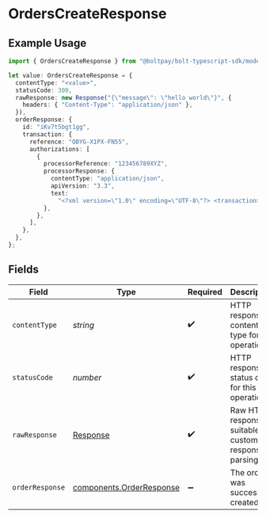 # OrdersCreateResponse

## Example Usage

```typescript
import { OrdersCreateResponse } from "@boltpay/bolt-typescript-sdk/models/operations";

let value: OrdersCreateResponse = {
  contentType: "<value>",
  statusCode: 300,
  rawResponse: new Response("{\"message\": \"hello world\"}", {
    headers: { "Content-Type": "application/json" },
  }),
  orderResponse: {
    id: "iKv7t5bgt1gg",
    transaction: {
      reference: "OBYG-X1PX-FN55",
      authorizations: [
        {
          processorReference: "123456789XYZ",
          processorResponse: {
            contentType: "application/json",
            apiVersion: "3.3",
            text:
              "<?xml version=\"1.0\" encoding=\"UTF-8\"?> <transaction> <id>bfraj39q</id> <status>authorized</status> <type>sale</type> <currency-iso-code>USD</currency-iso-code> <amount>57.71</amount> <amount-requested>57.71</amount-requested> <merchant-account-id>GenericMerchant</merchant-account-id> <order-id>ORDER123456</order-id> <created-at type=\"datetime\">2024-11-20T12:36:53Z</created-at> <updated-at type=\"datetime\">2024-11-20T12:36:54Z</updated-at> <customer> <first-name>John</first-name> <last-name>Doe</last-name> <email>example@example.com</email> <phone>1234567890</phone> <international-phone></international-phone> </customer> <billing> <first-name>John</first-name> <last-name>Doe</last-name> <street-address>123 Generic St</street-address> <locality>GenericCity</locality> <region>GenericRegion</region> <postal-code>12345</postal-code> <country-name>GenericCountry</country-name> <country-code-alpha2>GC</country-code-alpha2> <country-code-alpha3>GCR</country-code-alpha3> <country-code-numeric>999</country-code-numeric> <international-phone></international-phone> </billing> <refund-ids type=\"array\"></refund-ids> <partial-settlement-transaction-ids type=\"array\"></partial-settlement-transaction-ids> <shipping> <international-phone></international-phone> </shipping> <custom-fields></custom-fields> <account-funding-transaction type=\"boolean\">false</account-funding-transaction> <avs-postal-code-response-code>M</avs-postal-code-response-code> <avs-street-address-response-code>M</avs-street-address-response-code> <cvv-response-code>I</cvv-response-code> <processor-authorization-code>123456</processor-authorization-code> <processor-response-code>1000</processor-response-code> <processor-response-text>Approved</processor-response-text> <tax-exempt type=\"boolean\">false</tax-exempt> <processed-with-network-token type=\"boolean\">false</processed-with-network-token> <credit-card> <image-url>https://assets.braintreegateway.com/payment_method_logo/unknown.png?environment=production</image-url> <is-network-tokenized type=\"boolean\">false</is-network-tokenized> <prepaid>Unknown</prepaid> <healthcare>Unknown</healthcare> <debit>Unknown</debit> <durbin-regulated>Unknown</durbin-regulated> <commercial>Unknown</commercial> <payroll>Unknown</payroll> <issuing-bank>Unknown</issuing-bank> <country-of-issuance>Unknown</country-of-issuance> <product-id>Unknown</product-id> <venmo-sdk type=\"boolean\">false</venmo-sdk> </credit-card> <apple-pay> <prepaid>No</prepaid> <healthcare>Unknown</healthcare> <debit>No</debit> <durbin-regulated>Unknown</durbin-regulated> <commercial>No</commercial> <payroll>Unknown</payroll> <issuing-bank>GenericBank</issuing-bank> <country-of-issuance>GCR</country-of-issuance> <product-id>Unknown</product-id> <bin>411111</bin> <card-type>Apple Pay - GenericCard</card-type> <last-4>1234</last-4> <expiration-month>12</expiration-month> <expiration-year>2028</expiration-year> <image-url>https://assets.braintreegateway.com/payment_method_logo/apple_pay.png?environment=production</image-url> <payment-instrument-name>Card 1234</payment-instrument-name> <source-description>Card 1234</source-description> </apple-pay> <status-history type=\"array\"> <status-event> <timestamp type=\"datetime\">2024-11-20T12:36:54Z</timestamp> <status>authorized</status> <amount>57.71</amount> <transaction-source>api</transaction-source> </status-event> </status-history> <subscription></subscription> <add-ons type=\"array\"></add-ons> <discounts type=\"array\"></discounts> <descriptor></descriptor> <recurring type=\"boolean\">false</recurring> <channel></channel> <disbursement-details></disbursement-details> <disputes type=\"array\"></disputes> <authorization-adjustments type=\"array\"></authorization-adjustments> <payment-instrument-type>generic_card</payment-instrument-type> <processor-settlement-response-code></processor-settlement-response-code> <processor-settlement-response-text></processor-settlement-response-text> <network-transaction-id>123456789012345</network-transaction-id> <processor-response-type>approved</processor-response-type> <authorization-expires-at type=\"datetime\">2024-11-27T12:36:54Z</authorization-expires-at> <retry-ids type=\"array\"></retry-ids> <retried type=\"boolean\">false</retried> <refund-global-ids type=\"array\"></refund-global-ids> <partial-settlement-transaction-global-ids type=\"array\"></partial-settlement-transaction-global-ids> <global-id>generic_global_id</global-id> <retry-global-ids type=\"array\"></retry-global-ids> <retrieval-reference-number>123456789012345</retrieval-reference-number> <installments type=\"array\"></installments> <refunded-installments type=\"array\"></refunded-installments> <merchant-address></merchant-address> <pin-verified type=\"boolean\">false</pin-verified> <payment-receipt> <id>bfraj39q</id> <global-id>generic_global_id</global-id> <amount>57.71</amount> <currency-iso-code>USD</currency-iso-code> <processor-response-code>1000</processor-response-code> <processor-response-text>Approved</processor-response-text> <processor-authorization-code>123456</processor-authorization-code> <merchant-address></merchant-address> <type>sale</type> <pin-verified type=\"boolean\">false</pin-verified> </payment-receipt> </transaction>",
          },
        },
      ],
    },
  },
};
```

## Fields

| Field                                                                 | Type                                                                  | Required                                                              | Description                                                           |
| --------------------------------------------------------------------- | --------------------------------------------------------------------- | --------------------------------------------------------------------- | --------------------------------------------------------------------- |
| `contentType`                                                         | *string*                                                              | :heavy_check_mark:                                                    | HTTP response content type for this operation                         |
| `statusCode`                                                          | *number*                                                              | :heavy_check_mark:                                                    | HTTP response status code for this operation                          |
| `rawResponse`                                                         | [Response](https://developer.mozilla.org/en-US/docs/Web/API/Response) | :heavy_check_mark:                                                    | Raw HTTP response; suitable for custom response parsing               |
| `orderResponse`                                                       | [components.OrderResponse](../../models/components/orderresponse.md)  | :heavy_minus_sign:                                                    | The order was successfuly created                                     |